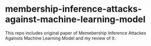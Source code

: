 # membership-inference-attacks-against-machine-learning-model

This repo includes original paper of Memebership Inference Attackes Againsts Machine Learning Model and my review of it.
